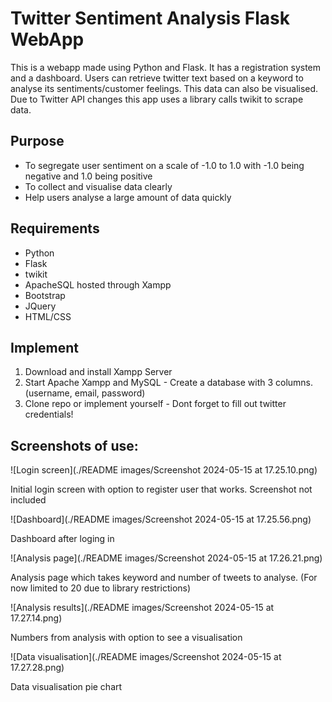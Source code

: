 # Twitter Sentiment Analysis Flask WebApp

This is a webapp made using Python and Flask. It has a registration system and a dashboard. Users can retrieve twitter text based on a keyword to analyse its sentiments/customer feelings. This data can also be visualised.
Due to Twitter API changes this app uses a library calls twikit to scrape data. 

## Purpose

- To segregate user sentiment on a scale of -1.0 to 1.0 with -1.0 being negative and 1.0 being positive
- To collect and visualise data clearly
- Help users analyse a large amount of data quickly

## Requirements

- Python
- Flask
- twikit
- ApacheSQL hosted through Xampp
- Bootstrap
- JQuery
- HTML/CSS

## Implement

1. Download and install Xampp Server
2. Start Apache Xampp and MySQL - Create a database with 3 columns. (username, email, password)
3. Clone repo or implement yourself - Dont forget to fill out twitter credentials!

## Screenshots of use:

![Login screen](./README images/Screenshot 2024-05-15 at 17.25.10.png)

Initial login screen with option to register user that works. Screenshot not included

![Dashboard](./README images/Screenshot 2024-05-15 at 17.25.56.png)

Dashboard after loging in

![Analysis page](./README images/Screenshot 2024-05-15 at 17.26.21.png)

Analysis page which takes keyword and number of tweets to analyse. (For now limited to 20 due to library restrictions)

![Analysis results](./README images/Screenshot 2024-05-15 at 17.27.14.png)

Numbers from analysis with option to see a visualisation

![Data visualisation](./README images/Screenshot 2024-05-15 at 17.27.28.png)

Data visualisation pie chart